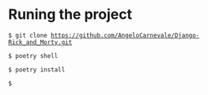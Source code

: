 # Runing the project

<code>$ git clone https://github.com/AngeloCarnevale/Django-Rick_and_Morty.git</code>

<code>$ poetry shell</code>

<code>$ poetry install</code>

<code>$ </code>
